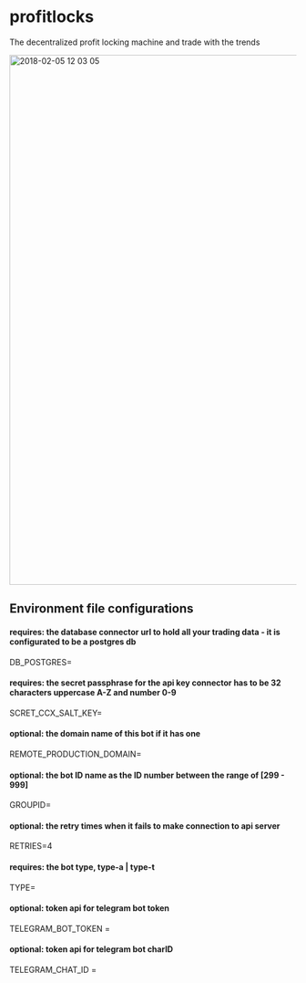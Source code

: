 # profitlocks
The decentralized profit locking machine and trade with the trends

<img width="929" alt="2018-02-05 12 03 05" src="https://user-images.githubusercontent.com/629338/35781821-7ce6c0ee-0a08-11e8-9814-87fb6ac37470.png">


## Environment file configurations

#### requires: the database connector url to hold all your trading data - it is configurated to be a postgres db
DB_POSTGRES=
#### requires: the secret passphrase for the api key connector has to be 32 characters uppercase A-Z and number 0-9
SCRET_CCX_SALT_KEY=
#### optional: the domain name of this bot if it has one
REMOTE_PRODUCTION_DOMAIN=
#### optional: the bot ID name as the ID number between the range of [299 - 999]
GROUPID=
#### optional: the retry times when it fails to make connection to api server
RETRIES=4
#### requires: the bot type, type-a | type-t
TYPE=
#### optional: token api for telegram bot token
TELEGRAM_BOT_TOKEN =
#### optional: token api for telegram bot charID
TELEGRAM_CHAT_ID = 
